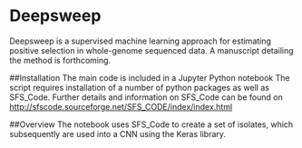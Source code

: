 # Deepsweep
Deepsweep is a supervised machine learning approach for estimating positive selection in whole-genome sequenced data. A manuscript detailing the method is forthcoming. 

##Installation 
The main code is included in a Jupyter Python notebook
The script requires installation of a number of python packages as well as SFS_Code. Further details and information on SFS_Code can be found on http://sfscode.sourceforge.net/SFS_CODE/index/index.html

##Overview
The notebook uses SFS_Code to create a set of isolates, which subsequently are used into a CNN using the Keras library. 
